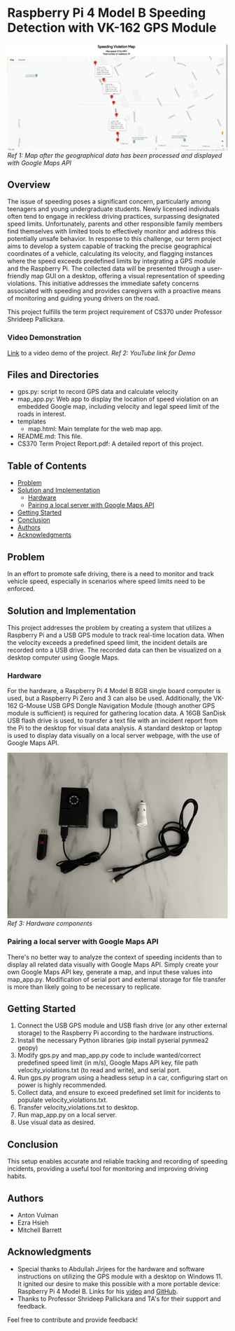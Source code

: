 # Raspberry Pi 4 Model B Speeding Detection with VK-162 GPS Module 

![Map Screenshot](/screenshots/map.jpg)
*Ref 1: Map after the geographical data has been processed and displayed with Google Maps API*

## Overview

The issue of speeding poses a significant concern, particularly among teenagers and young undergraduate students. Newly licensed individuals often tend to engage in reckless driving practices, surpassing designated speed limits. Unfortunately, parents and other responsible family members find themselves with limited tools to effectively monitor and address this potentially unsafe behavior.
In response to this challenge, our term project aims to develop a system capable of tracking the precise geographical coordinates of a vehicle, calculating its velocity, and flagging instances where the speed exceeds predefined limits by integrating a GPS module and the Raspberry Pi. The collected data will be presented through a user-friendly map GUI on a desktop, offering a visual representation of speeding violations. This initiative addresses the immediate safety concerns associated with speeding and provides caregivers with a proactive means of monitoring and guiding young drivers on the road.

This project fulfills the term project requirement of CS370 under Professor Shrideep Pallickara. 

### Video Demonstration
[Link](https://www.youtube.com/watch?v=J9t9HFjNxCc) to a video demo of the project.
*Ref 2: YouTube link for Demo*

## Files and Directories
- gps.py: script to record GPS data and calculate velocity
- map_app.py: Web app to display the location of speed violation on an embedded Google map, including velocity and legal speed limit of the roads in interest.
- templates
  - map.html: Main template for the web map app. 
- README.md: This file. 
- CS370 Term Project Report.pdf: A detailed report of this project.

## Table of Contents

- [Problem](#problem)
- [Solution and Implementation](#solution-and-implementation)
  - [Hardware](#hardware)
  - [Pairing a local server with Google Maps API](#pairing-a-local-server-with-google-maps-api)
- [Getting Started](#getting-started)
- [Conclusion](#conclusion)
- [Authors](#authors)
- [Acknowledgments](#acknowledgments)

## Problem
In an effort to promote safe driving, there is a need to monitor and track vehicle speed, especially in scenarios where speed limits need to be enforced.

## Solution and Implementation
This project addresses the problem by creating a system that utilizes a Raspberry Pi and a USB GPS module to track real-time location data. When the velocity exceeds a predefined speed limit, the incident details are recorded onto a USB drive. The recorded data can then be visualized on a desktop computer using Google Maps.
  
### Hardware

For the hardware, a Raspberry Pi 4 Model B 8GB single board computer is used, but a Raspberry Pi Zero and 3 can also be used. Additionally, the VK-162 G-Mouse USB GPS Dongle Navigation Module (though another GPS module is sufficient) is required for gathering location data. A 16GB SanDisk USB flash drive is used, to transfer a text file with an incident report from the Pi to the desktop for visual data analysis. A standard desktop or laptop is used to display data visually on a local server webpage, with the use of Google Maps API.

![Hardware](/screenshots/hardware.jpg)
*Ref 3: Hardware components*


### Pairing a local server with Google Maps API

There's no better way to analyze the context of speeding incidents than to display all related data visually with Google Maps API. Simply create your own Google Maps API key, generate a map, and input these values into map_app.py. Modification of serial port and external storage for file transfer is more than likely going to be necessary to replicate.


## Getting Started

1. Connect the USB GPS module and USB flash drive (or any other external storage) to the Raspberry Pi according to the hardware instructions.
2. Install the necessary Python libraries (pip install pyserial pynmea2 geopy)
3. Modify gps.py and map_app.py code to include wanted/correct predefined speed limit (in m/s), Google Maps API key, file path velocity_violations.txt (to read and write), and serial port.
4. Run gps.py program using a headless setup in a car, configuring start on power is highly recommended.
5. Collect data, and ensure to exceed predefined set limit for incidents to populate velocity_violations.txt.
6. Transfer velocity_violations.txt to desktop.
7. Run map_app.py on a local server.
8. Use visual data as desired.

## Conclusion

This setup enables accurate and reliable tracking and recording of speeding incidents, providing a useful tool for monitoring and improving driving habits.

## Authors

- Anton Vulman
- Ezra Hsieh
- Mitchell Barrett

## Acknowledgments

- Special thanks to Abdullah Jirjees for the hardware and software instructions on utilizing the GPS module with a desktop on Windows 11. It ignited our desire to make this possible with a more portable device: Raspberry Pi 4 Model B. Links for his [video](https://youtu.be/mUsKgzem9ig?si=Tt_C2jrQ-fzjQ4eM) and [GitHub](https://github.com/AbdullahJirjees/VK-16_GPS/tree/main).
- Thanks to Professor Shrideep Pallickara and TA's for their support and feedback.

Feel free to contribute and provide feedback!

